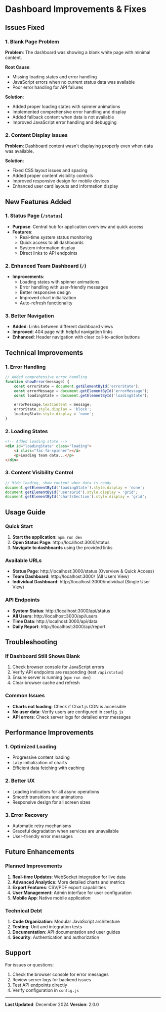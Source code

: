 # Dashboard Improvements & Fixes

## Issues Fixed

### 1. Blank Page Problem
**Problem**: The dashboard was showing a blank white page with minimal content.

**Root Cause**: 
- Missing loading states and error handling
- JavaScript errors when no current status data was available
- Poor error handling for API failures

**Solution**:
- Added proper loading states with spinner animations
- Implemented comprehensive error handling and display
- Added fallback content when data is not available
- Improved JavaScript error handling and debugging

### 2. Content Display Issues
**Problem**: Dashboard content wasn't displaying properly even when data was available.

**Solution**:
- Fixed CSS layout issues and spacing
- Added proper content visibility controls
- Improved responsive design for mobile devices
- Enhanced user card layouts and information display

## New Features Added

### 1. Status Page (`/status`)
- **Purpose**: Central hub for application overview and quick access
- **Features**:
  - Real-time system status monitoring
  - Quick access to all dashboards
  - System information display
  - Direct links to API endpoints

### 2. Enhanced Team Dashboard (`/`)
- **Improvements**:
  - Loading states with spinner animations
  - Error handling with user-friendly messages
  - Better responsive design
  - Improved chart initialization
  - Auto-refresh functionality

### 3. Better Navigation
- **Added**: Links between different dashboard views
- **Improved**: 404 page with helpful navigation links
- **Enhanced**: Header navigation with clear call-to-action buttons

## Technical Improvements

### 1. Error Handling
```javascript
// Added comprehensive error handling
function showError(message) {
    const errorState = document.getElementById('errorState');
    const errorMessage = document.getElementById('errorMessage');
    const loadingState = document.getElementById('loadingState');
    
    errorMessage.textContent = message;
    errorState.style.display = 'block';
    loadingState.style.display = 'none';
}
```

### 2. Loading States
```html
<!-- Added loading state -->
<div id="loadingState" class="loading">
    <i class="fas fa-spinner"></i>
    <p>Loading team data...</p>
</div>
```

### 3. Content Visibility Control
```javascript
// Hide loading, show content when data is ready
document.getElementById('loadingState').style.display = 'none';
document.getElementById('usersGrid').style.display = 'grid';
document.getElementById('chartsSection').style.display = 'grid';
```

## Usage Guide

### Quick Start
1. **Start the application**: `npm run dev`
2. **Open Status Page**: http://localhost:3000/status
3. **Navigate to dashboards** using the provided links

### Available URLs
- **Status Page**: http://localhost:3000/status (Overview & Quick Access)
- **Team Dashboard**: http://localhost:3000/ (All Users View)
- **Individual Dashboard**: http://localhost:3000/individual (Single User View)

### API Endpoints
- **System Status**: http://localhost:3000/api/status
- **All Users**: http://localhost:3000/api/users
- **Time Data**: http://localhost:3000/api/data
- **Daily Report**: http://localhost:3000/api/report

## Troubleshooting

### If Dashboard Still Shows Blank
1. Check browser console for JavaScript errors
2. Verify API endpoints are responding (test `/api/status`)
3. Ensure server is running (`npm run dev`)
4. Clear browser cache and refresh

### Common Issues
- **Charts not loading**: Check if Chart.js CDN is accessible
- **No user data**: Verify users are configured in `config.js`
- **API errors**: Check server logs for detailed error messages

## Performance Improvements

### 1. Optimized Loading
- Progressive content loading
- Lazy initialization of charts
- Efficient data fetching with caching

### 2. Better UX
- Loading indicators for all async operations
- Smooth transitions and animations
- Responsive design for all screen sizes

### 3. Error Recovery
- Automatic retry mechanisms
- Graceful degradation when services are unavailable
- User-friendly error messages

## Future Enhancements

### Planned Improvements
1. **Real-time Updates**: WebSocket integration for live data
2. **Advanced Analytics**: More detailed charts and metrics
3. **Export Features**: CSV/PDF export capabilities
4. **User Management**: Admin interface for user configuration
5. **Mobile App**: Native mobile application

### Technical Debt
1. **Code Organization**: Modular JavaScript architecture
2. **Testing**: Unit and integration tests
3. **Documentation**: API documentation and user guides
4. **Security**: Authentication and authorization

## Support

For issues or questions:
1. Check the browser console for error messages
2. Review server logs for backend issues
3. Test API endpoints directly
4. Verify configuration in `config.js`

---

**Last Updated**: December 2024
**Version**: 2.0.0 